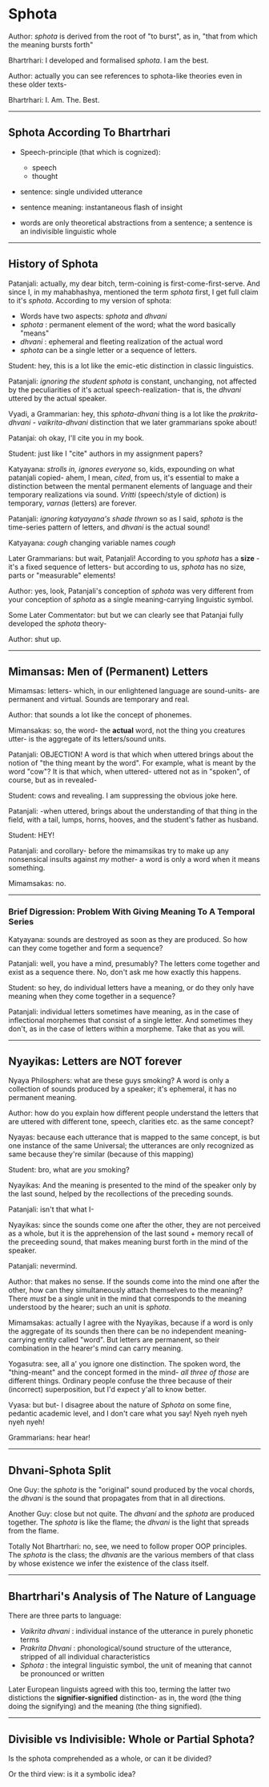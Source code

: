 # Sphota

Author: _sphota_ is derived from the root of "to burst", as in, "that from which the meaning bursts forth"

Bhartrhari: I developed and formalised _sphota_. I am the best.

Author: actually you can see references to sphota-like theories even in these older texts- 

Bhartrhari: I. Am. The. Best.

------------------------------------------------------------

## Sphota According To Bhartrhari

- Speech-principle (that which is cognized):
	- speech
	- thought

- sentence: single undivided utterance

- sentence meaning: instantaneous flash of insight

- words are only theoretical abstractions from a sentence; a sentence is an indivisible linguistic whole

------------------------------------------------------------

## History of Sphota

Patanjali: actually, my dear bitch, term-coining is first-come-first-serve. And since I, in my mahabhashya, mentioned the term _sphota_ first, I get full claim to it's _sphota_. According to my version of sphota:

- Words have two aspects: _sphota_ and _dhvani_
- _sphota_ : permanent element of the word; what the word basically "means"
- _dhvani_ : ephemeral and fleeting realization of the actual word
- _sphota_ can be a single letter or a sequence of letters.


Student: hey, this is a lot like the emic-etic distinction in classic linguistics.

Patanjali: *ignoring the student* _sphota_ is constant, unchanging, not affected by the peculiarities of it's actual speech-realization- that is, the _dhvani_ uttered by the actual speaker.

Vyadi, a Grammarian: hey, this _sphota-dhvani_ thing is a lot like the _prakrita-dhvani_ - _vaikrita-dhvani_ distinction that we later grammarians spoke about!

Patanjai: oh okay, I'll cite you in my book.

Student: just like I "cite" authors in my assignment papers?

Katyayana: *strolls in, ignores everyone* so, kids, expounding on what patanjali copied- ahem, I mean, *cited*, from us, it's essential to make a distinction between the mental permanent elements of language and their temporary realizations via sound. _Vritti_ (speech/style of diction) is temporary, _varnas_ (letters) are forever. 

Patanjali: *ignoring katyayana's shade thrown* so as I said, _sphota_ is the time-series pattern of letters, and _dhvani_ is the actual sound! 

Katyayana: *cough* changing variable names *cough*

Later Grammarians: but wait, Patanjali! According to you _sphota_ has a **size** - it's a fixed sequence of letters- but according to us, _sphota_ has no size, parts or "measurable" elements!

Author: yes, look, Patanjali's conception of _sphota_ was very different from your conception of _sphota_ as a single meaning-carrying linguistic symbol.

Some Later Commentator: but but we can clearly see that Patanjai fully developed the _sphota_ theory-

Author: shut up.

-----------------------------------------------------------------------

## Mimansas: Men of (Permanent) Letters  

Mimamsas: letters- which, in our enlightened language are sound-units- are permanent and virtual. Sounds are temporary and real.

Author: that sounds a lot like the concept of phonemes.

Mimansakas: so, the word- the **actual** word, not the thing you creatures utter- is the aggregate of its letters/sound units.

Patanjali: OBJECTION! A word is that which when uttered brings about the notion of "the thing meant by the word". For example, what is meant by the word "cow"? It is that which, when uttered- uttered not as in "spoken", of course, but as in revealed-

Student: cows and revealing. I am suppressing the obvious joke here.

Patanjali: -when uttered, brings about the understanding of that thing in the field, with a tail, lumps, horns, hooves, and the student's father as husband.

Student: HEY!

Patanjali: and corollary- before the mimamsikas try to make up any nonsensical insults against *my* mother- a word is only a word when it means something.

Mimamsakas: no.

-----------------------------------------------------------------------------

### Brief Digression: Problem With Giving Meaning To A Temporal Series

Katyayana: sounds are destroyed as soon as they are produced. So how can they come together and form a sequence?

Patanjali: well, you have a mind, presumably? The letters come together and exist as a sequence there. No, don't ask me how exactly this happens.

Student: so hey, do individual letters have a meaning, or do they only have meaning when they come together in a sequence?

Patanjali: individual letters sometimes have meaning, as in the case of inflectional morphemes that consist of a single letter. And sometimes they don't, as in the case of letters within a morpheme. Take that as you will.

-----------------------------------------------------------------------------

## Nyayikas: Letters are NOT forever

Nyaya Philosphers: what are these guys smoking? A word is only a collection of sounds produced by a speaker; it's ephemeral, it has no permanent meaning.

Author: how do you explain how different people understand the letters that are uttered with different tone, speech, clarities etc. as the same concept?

Nyayas: because each utterance that is mapped to the same concept, is but one instance of the same Universal; the utterances are only recognized as same because they're similar (because of this mapping)

Student: bro, what are *you* smoking?

Nyayikas: And the meaning is presented to the mind of the speaker only by the last sound, helped by the recollections of the preceding sounds.

Patanjali: isn't that what I-

Nyayikas: since the sounds come one after the other, they are not perceived as a whole, but it is the apprehension of the last sound + memory recall of the preceeding sound, that makes meaning burst forth in the mind of the speaker.

Patanjali: nevermind.

Author: that makes no sense. If the sounds come into the mind one after the other, how can they simultaneously attach themselves to the meaning? There *must* be a single unit in the mind that corresponds to the meaning understood by the hearer; such an unit is _sphota_.

Mimamsakas: actually I agree with the Nyayikas, because if a word is only the aggregate of its sounds then there can be no independent meaning-carrying entity called "word". But letters are permanent, so their combination in the hearer's mind can carry meaning.

Yogasutra: see, all a' you ignore one distinction. The spoken word, the "thing-meant" and the concept formed in the mind- *all three of those* are different things. Ordinary people confuse the three because of their (incorrect) superposition, but I'd expect y'all to know better.

Vyasa: but but- I disagree about the nature of _Sphota_ on some fine, pedantic academic level, and I don't care what you say! Nyeh nyeh nyeh nyeh nyeh!

Grammarians: hear hear!

-------------------------------------------------------------------------------

## Dhvani-Sphota Split

One Guy: the _sphota_ is the "original" sound produced by the vocal chords, the _dhvani_ is the sound that propagates from that in all directions.

Another Guy: close but not quite. The _dhvani_ and the _sphota_ are produced together. The _sphota_ is like the flame; the _dhvani_ is the light that spreads from the flame.

Totally Not Bhartrhari: no, see, we need to follow proper OOP principles. The _sphota_ is the class; the _dhvanis_ are the various members of that class by whose existence we infer the existence of the class itself.

--------------------------------------------------------------------------------

## Bhartrhari's Analysis of The Nature of Language

There are three parts to language:

- _Vaikrita dhvani_ : individual instance of the utterance in purely phonetic terms
- _Prakrita Dhvani_ : phonological/sound structure of the utterance, stripped of all individual characteristics
- _Sphota_ : the integral linguistic symbol, the unit of meaning that cannot be pronounced or written

Later European linguists agreed with this too, terming the latter two distictions the **signifier-signified** distinction- as in, the word (the thing doing the signifying) and the meaning (the thing signified).

---------------------------------------------------------------------------------

## Divisible vs Indivisible: Whole or Partial Sphota?

Is the sphota comprehended as a whole, or can it be divided?

Or the third view: is it a symbolic idea?






